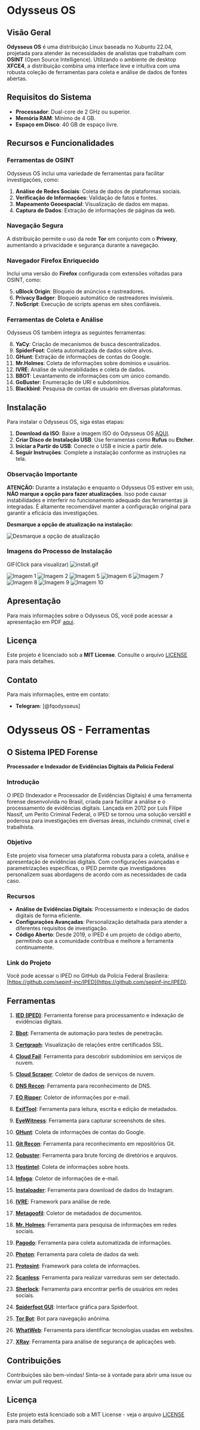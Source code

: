 # Odysseus OS

## Visão Geral

**Odysseus OS** é uma distribuição Linux baseada no Xubuntu 22.04, projetada para atender às necessidades de analistas que trabalham com **OSINT** (Open Source Intelligence). Utilizando o ambiente de desktop **XFCE4**, a distribuição combina uma interface leve e intuitiva com uma robusta coleção de ferramentas para coleta e análise de dados de fontes abertas.

## Requisitos do Sistema

- **Processador**: Dual-core de 2 GHz ou superior.
- **Memória RAM**: Mínimo de 4 GB.
- **Espaço em Disco**: 40 GB de espaço livre.

## Recursos e Funcionalidades

### Ferramentas de OSINT

Odysseus OS inclui uma variedade de ferramentas para facilitar investigações, como:

1. **Análise de Redes Sociais**: Coleta de dados de plataformas sociais.
2. **Verificação de Informações**: Validação de fatos e fontes.
3. **Mapeamento Geoespacial**: Visualização de dados em mapas.
4. **Captura de Dados**: Extração de informações de páginas da web.

### Navegação Segura

A distribuição permite o uso da rede **Tor** em conjunto com o **Privoxy**, aumentando a privacidade e segurança durante a navegação.

### Navegador Firefox Enriquecido

Inclui uma versão do **Firefox** configurada com extensões voltadas para OSINT, como:

5. **uBlock Origin**: Bloqueio de anúncios e rastreadores.
6. **Privacy Badger**: Bloqueio automático de rastreadores invisíveis.
7. **NoScript**: Execução de scripts apenas em sites confiáveis.

### Ferramentas de Coleta e Análise

Odysseus OS também integra as seguintes ferramentas:

8. **YaCy**: Criação de mecanismos de busca descentralizados.
9. **SpiderFoot**: Coleta automatizada de dados sobre alvos.
10. **GHunt**: Extração de informações de contas do Google.
11. **Mr.Holmes**: Coleta de informações sobre domínios e usuários.
12. **IVRE**: Análise de vulnerabilidades e coleta de dados.
13. **BBOT**: Levantamento de informações com um único comando.
14. **GoBuster**: Enumeração de URI e subdomínios.
15. **Blackbird**: Pesquisa de contas de usuário em diversas plataformas.

## Instalação

Para instalar o Odysseus OS, siga estas etapas:

1. **Download da ISO**: Baixe a imagem ISO do Odysseus OS [AQUI](https://drive.google.com/file/d/1DrsWkYef9jiaf0EUx-KUfxBMPhDsX9c_/view?usp=sharing).
2. **Criar Disco de Instalação USB**: Use ferramentas como **Rufus** ou **Etcher**.
3. **Iniciar a Partir do USB**: Conecte o USB e inicie a partir dele.
4. **Seguir Instruções**: Complete a instalação conforme as instruções na tela.

### Observação Importante

**ATENÇÃO:** Durante a instalação e enquanto o Odysseus OS estiver em uso, **NÃO marque a opção para fazer atualizações**. Isso pode causar instabilidades e interferir no funcionamento adequado das ferramentas já integradas. É altamente recomendável manter a configuração original para garantir a eficácia das investigações.

**Desmarque a opção de atualização na instalação:**

![Desmarque a opção de atualização](images/3.png)

### Imagens do Processo de Instalação
GIF(Click para visualizar)
![install.gif](install.gif)

![Imagem 1](images/1.png)
![Imagem 2](images/2.png)
![Imagem 5](images/5.png)
![Imagem 6](images/6.png)
![Imagem 7](images/7.png)
![Imagem 8](images/8.png)
![Imagem 9](images/9.png)
![Imagem 10](images/10.png)



## Apresentação

Para mais informações sobre o Odysseus OS, você pode acessar a apresentação em PDF [aqui](odysseus-presentation.pdf).


## Licença

Este projeto é licenciado sob a **MIT License**. Consulte o arquivo [LICENSE](LICENSE) para mais detalhes.

## Contato

Para mais informações, entre em contato:

- **Telegram**: [@fqodysseus]


# Odysseus OS - Ferramentas

## O Sistema IPED Forense

**Processador e Indexador de Evidências Digitais da Polícia Federal**

### Introdução

O IPED (Indexador e Processador de Evidências Digitais) é uma ferramenta forense desenvolvida no Brasil, criada para facilitar a análise e o processamento de evidências digitais. Lançada em 2012 por Luís Filipe Nassif, um Perito Criminal Federal, o IPED se tornou uma solução versátil e poderosa para investigações em diversas áreas, incluindo criminal, cível e trabalhista.

### Objetivo

Este projeto visa fornecer uma plataforma robusta para a coleta, análise e apresentação de evidências digitais. Com configurações avançadas e parametrizações específicas, o IPED permite que investigadores personalizem suas abordagens de acordo com as necessidades de cada caso.

### Recursos

- **Análise de Evidências Digitais**: Processamento e indexação de dados digitais de forma eficiente.
- **Configurações Avançadas**: Personalização detalhada para atender a diferentes requisitos de investigação.
- **Código Aberto**: Desde 2019, o IPED é um projeto de código aberto, permitindo que a comunidade contribua e melhore a ferramenta continuamente.

### Link do Projeto

Você pode acessar o IPED no GitHub da Polícia Federal Brasileira: [https://github.com/sepinf-inc/IPED](https://github.com/sepinf-inc/IPED).

## Ferramentas

1. **[IED (IPED)](https://github.com/sepinf-inc/IPED)**: Ferramenta forense para processamento e indexação de evidências digitais.

2. **[Bbot](https://github.com/blacklanternsecurity/bbot)**: Ferramenta de automação para testes de penetração.
   
3. **[Certgraph](https://github.com/lanrat/certgraph)**: Visualização de relações entre certificados SSL.

4. **[Cloud Fail](https://github.com/m0rtem/CloudFail)**: Ferramenta para descobrir subdomínios em serviços de nuvem.

5. **[Cloud Scraper](https://github.com/jordanpotti/CloudScraper)**: Coletor de dados de serviços de nuvem.

6. **[DNS Recon](https://github.com/darkoperator/dnsrecon)**: Ferramenta para reconhecimento de DNS.

7. **[EO Ripper](https://github.com/Quantika14/email-osint-ripper)**: Coletor de informações por e-mail.

8. **[ExifTool](https://exiftool.org/)**: Ferramenta para leitura, escrita e edição de metadados.

9. **[EyeWitness](https://github.com/RedSiege/EyeWitness.git)**: Ferramenta para capturar screenshots de sites.

10. **[GHunt](https://github.com/mxrch/GHunt)**: Coleta de informações de contas do Google.

11. **[Git Recon](https://github.com/GONZOsint/gitrecon)**: Ferramenta para reconhecimento em repositórios Git.

12. **[Gobuster](https://github.com/OJ/gobuster)**: Ferramenta para brute forcing de diretórios e arquivos.

13. **[Hostintel](https://github.com/keithjjones/hostintel)**: Coleta de informações sobre hosts.

14. **[Infoga](https://github.com/m4ll0k/Infoga)**: Coletor de informações de e-mail.

15. **[Instaloader](https://github.com/instaloader/instaloader)**: Ferramenta para download de dados do Instagram.

16. **[IVRE](https://github.com/ivre/ivre)**: Framework para análise de rede.

17. **[Metagoofil](https://github.com/opsdisk/metagoofil)**: Coletor de metadados de documentos.

18. **[Mr. Holmes](https://github.com/Lucksi/Mr.Holmes)**: Ferramenta para pesquisa de informações em redes sociais.

19. **[Pagodo](https://github.com/opsdisk/pagodo)**: Ferramenta para coleta automatizada de informações.

21. **[Photon](https://github.com/s0md3v/Photon)**: Ferramenta para coleta de dados da web.

22. **[Protosint](https://github.com/pixelbubble/ProtOSINT)**: Framework para coleta de informações.

23. **[Scanless](https://github.com/vesche/scanless)**: Ferramenta para realizar varreduras sem ser detectado.

24. **[Sherlock](https://github.com/sherlock-project/sherlock)**: Ferramenta para encontrar perfis de usuários em redes sociais.

25. **[Spiderfoot GUI](https://github.com/smicallef/spiderfoot)**: Interface gráfica para Spiderfoot.

26. **[Tor Bot](https://github.com/DedSecInside/TorBot)**: Bot para navegação anônima.

27. **[WhatWeb](https://github.com/urbanadventurer/WhatWeb)**: Ferramenta para identificar tecnologias usadas em websites.

28. **[XRay](https://github.com/evilsocket/xray)**: Ferramenta para análise de segurança de aplicações web.

## Contribuições

Contribuições são bem-vindas! Sinta-se à vontade para abrir uma issue ou enviar um pull request.

## Licença

Este projeto está licenciado sob a MIT License - veja o arquivo [LICENSE](LICENSE) para mais detalhes.





